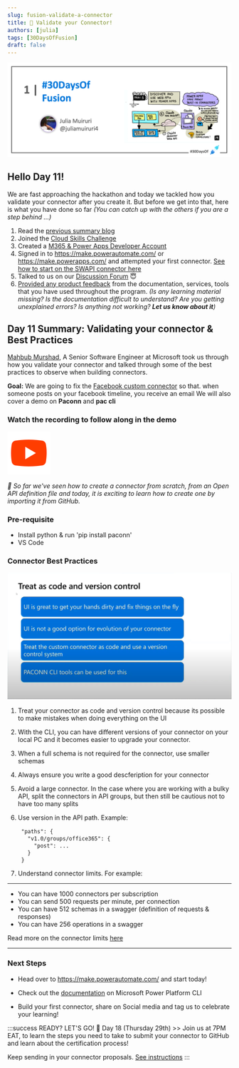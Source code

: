 ```yaml
---
slug: fusion-validate-a-connector
title: 🔌 Validate your Connector!
authors: [julia]
tags: [30DaysOfFusion]
draft: false
---
```



<head>
  <meta name="twitter:url" content="https://microsoft.github.io/30daysof/docs/roadmaps/fusion" />
  <meta name="twitter:title" content="Validate-a-custom-connector" />
  <meta name="twitter:description" content="Validate your custom connector and best practices when building connectors" />
  <meta name="twitter:image" content="http://localhost:3000/30daysof/assets/images/fusion-f731f3ccac8a8ee153416f249d058b46.png" />
  <meta name="twitter:card" content="summary_large_image" />
  <meta name="twitter:creator" content="@juliamuiruri4" />
  <meta name="twitter:site" content="@AzureAdvocates" /> 
  <link rel="canonical" href="https://aka.ms/TheConnectorHackathon" />
</head>

![30DaysOfFusion](./../../static/img/banners/fusion.png)

## Hello Day 11! 

We are fast approaching the hackathon and today we tackled how you validate your connector after you create it. But before we get into that, here is what you have done so far _(You can catch up with the others if you are a step behind ...)_

1. Read the [previous summary blog](https://microsoft.github.io/30daysof/blog/fusion-meet-an-independent-publisher/?WT.mc_id=academic-0000-juliamuiruri)
1. Joined the [Cloud Skills Challenge](https://aka.ms/ConnectorSkillsChallenge)
1. Created a [M365 & Power Apps Developer Account](https://techcommunity.microsoft.com/t5/educator-developer-blog/recap-of-day-2-onboarding-session-30days-of-learning-nigeria/ba-p/3490280?WT.mc_id=academic-0000-juliamuiruri)
1. Signed in to https://make.powerautomate.com/ or https://make.powerapps.com/ and attempted your first connector. [See how to start on the SWAPI connector here](https://youtu.be/CMCuNYVW4B0)
1. Talked to us on our [Discussion Forum](https://github.com/microsoft/30daysof/discussions/16) 😇
1. [Provided any product feedback](https://github.com/microsoft/30daysof/discussions/16#discussioncomment-3650962) from the documentation, services, tools that you have used throughout the program. _(Is any learning material missing? Is the documentation difficult to understand? Are you getting unexplained errors? Is anything not working? **Let us know about it**)_

## Day 11 Summary: Validating your connector & Best Practices
[Mahbub Murshad](https://www.linkedin.com/in/mmurshed/), A Senior Software Engineer at Microsoft took us through how you validate your connector and talked through some of the best practices to observe when building connectors.

**Goal:** We are going to fix the [Facebook custom connector](https://github.com/juliamuiruri4/PowerPlatformConnectors/tree/dev/custom-connectors/Facebook?WT.mc_id=academic-0000-juliamuiruri) so that. when someone posts on your facebook timeline, you receive an email
We will also cover a demo on **Paconn** and **pac cli**
### Watch the recording to follow along in the demo
[![YouTube](../fusion/img/icons8-youtube.svg "Watch the recording on YouTube")](https://youtu.be/IVARtIQe0FI?t=126)

_🎉 So far we've seen how to create a connector from scratch, from an Open API definition file and today, it is exciting to learn how to create one by importing it from GitHub._

### Pre-requisite 
- Install python & run 'pip install paconn'
- VS Code

### Connector Best Practices
![Connector best practices](./img/connector-best-practices.png)

1. Treat your connector as code and version control because its possible to make mistakes when doing everything on the UI 

1. With the CLI, you can have different versions of your connector on your local PC and it becomes easier to upgrade your connector.

1. When a full schema is not required for the connector, use smaller schemas

1. Always ensure you write a good descfeription for your connector

1. Avoid a large connector. In the case where you are working with a bulky API, split the connectors in API groups, but then still be cautious not to have too many splits

1. Use version in the API path. Example:

        "paths": {
          "v1.0/groups/office365": {
            "post": ...
          }
        }

1. Understand connector limits. For example:

---
- You can have 1000 connectors per subscription
- You can send 500 requests per minute, per connection
- You can have 512 schemas in a swagger (definition of requests & responses)
- You can have 256 operations in a swagger

Read more on the connector limits [here](https://learn.microsoft.com/en-us/connectors/custom-connectors/faq#limits?WT.mc_id=academic-0000-juliamuiruri)

---


### Next Steps
- Head over to https://make.powerautomate.com/ and start today!

- Check out the [documentation](https://learn.microsoft.com/en-us/connectors/custom-connectors/paconn-cli?WT.mc_id=academic-0000-juliamuiruri) on Microsoft Power Platform CLI

- Build your first connector, share on Social media and tag us to celebrate your learning!

:::success READY? LET'S GO! 🎉
Day 18 (Thursday 29th) >> Join us at 7PM EAT, to learn the steps you need to take to submit your connector to GitHub and learn about the certification process!

Keep sending in your connector proposals. [See instructions](https://github.com/microsoft/30daysof/discussions/16#discussioncomment-3719781)
:::